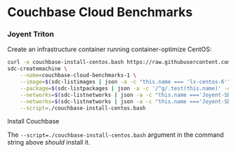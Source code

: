 # Couchbase Cloud Benchmarks

### Joyent Triton

Create an infrastructure container running container-optimize CentOS:

```bash
curl -o couchbase-install-centos.bash https://raw.githubusercontent.com/misterbisson/couchbase-benchmark/master/bin/install-centos.bash
sdc-createmachine \
    --name=couchbase-cloud-benchmarks-1 \
    --image=$(sdc-listimages | json -a -c "this.name === 'lx-centos-6'" id) \
    --package=$(sdc-listpackages | json -a -c '/^g/.test(this.name)' -c '/[^(kvm)]$/.test(this.name)' -c "this.memory === 1024" id) \
    --networks=$(sdc-listnetworks | json -a -c "this.name ==='Joyent-SDC-Private'" id) \
    --networks=$(sdc-listnetworks | json -a -c "this.name ==='Joyent-SDC-Public'" id) \
    --script=./couchbase-install-centos.bash
```

Install Couchbase

The `--script=./couchbase-install-centos.bash` argument in the command string above _should_ install it.